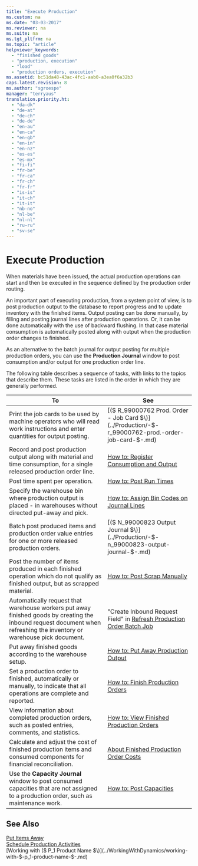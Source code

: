 ```yaml
---
title: "Execute Production"
ms.custom: na
ms.date: "03-03-2017"
ms.reviewer: na
ms.suite: na
ms.tgt_pltfrm: na
ms.topic: "article"
helpviewer_keywords: 
  - "finished goods"
  - "production, execution"
  - "load"
  - "production orders, execution"
ms.assetid: bc51da48-43ac-4fc1-aab0-a3ea0f6a32b3
caps.latest.revision: 8
ms.author: "sgroespe"
manager: "terryaus"
translation.priority.ht: 
  - "da-dk"
  - "de-at"
  - "de-ch"
  - "de-de"
  - "en-au"
  - "en-ca"
  - "en-gb"
  - "en-in"
  - "en-nz"
  - "es-es"
  - "es-mx"
  - "fi-fi"
  - "fr-be"
  - "fr-ca"
  - "fr-ch"
  - "fr-fr"
  - "is-is"
  - "it-ch"
  - "it-it"
  - "nb-no"
  - "nl-be"
  - "nl-nl"
  - "ru-ru"
  - "sv-se"
---
```

# Execute Production
When materials have been issued, the actual production operations can start and then be executed in the sequence defined by the production order routing.  
  
 An important part of executing production, from a system point of view, is to post production output to the database to report progress and to update inventory with the finished items. Output posting can be done manually, by filling and posting journal lines after production operations. Or, it can be done automatically with the use of backward flushing. In that case material consumption is automatically posted along with output when the production order changes to finished.  
  
 As an alternative to the batch journal for output posting for multiple production orders, you can use the **Production Journal** window to post consumption and\/or output for one production order line.  
  
 The following table describes a sequence of tasks, with links to the topics that describe them. These tasks are listed in the order in which they are generally performed.  
  
|**To**|**See**|  
|------------|-------------|  
|Print the job cards to be used by machine operators who will read work instructions and enter quantities for output posting.|[\($ R\_99000762 Prod. Order \- Job Card $\)](../Production/-$-r_99000762-prod.-order-job-card-$-.md)|  
|Record and post production output along with material and time consumption, for a single released production order line.|[How to: Register Consumption and Output](../Production/how-to-register-consumption-and-output.md)|  
|Post time spent per operation.|[How to: Post Run Times](../Production/how-to-post-run-times.md)|  
|Specify the warehouse bin where production output is placed \- in warehouses without directed put\-away and pick.|[How to: Assign Bin Codes on Journal Lines](../Production/how-to-assign-bin-codes-on-journal-lines.md)|  
|Batch post produced items and production order value entries for one or more released production orders.|[\($ N\_99000823 Output Journal $\)](../Production/-$-n_99000823-output-journal-$-.md)|  
|Post the number of items produced in each finished operation which do not qualify as finished output, but as scrapped material.|[How to: Post Scrap Manually](../Production/how-to-post-scrap-manually.md)|  
|Automatically request that warehouse workers put away finished goods by creating the inbound request document when refreshing the inventory or warehouse pick document.|"Create Inbound Request Field" in [Refresh Production Order Batch Job](../Production/-$-b_99001025-refresh-production-order-$-.md)|  
|Put away finished goods according to the warehouse setup.|[How to: Put Away Production Output](../Production/how-to-put-away-production-output.md)|  
|Set a production order to finished, automatically or manually, to indicate that all operations are complete and reported.|[How to: Finish Production Orders](../Production/how-to-finish-production-orders.md)|  
|View information about completed production orders, such as posted entries, comments, and statistics.|[How to: View Finished Production Orders](../Production/how-to-view-finished-production-orders.md)|  
|Calculate and adjust the cost of finished production items and consumed components for financial reconciliation.|[About Finished Production Order Costs](../Finance/about-finished-production-order-costs.md)|  
|Use the **Capacity Journal** window to post consumed capacities that are not assigned to a production order, such as maintenance work.|[How to: Post Capacities](../Production/how-to-post-capacities.md)|  
  
## See Also  
 [Put Items Away](../WarehouseActivities/put-items-away.md)   
 [Schedule Production Activities](../Production/schedule-production-activities.md)   
 [Working with \($ P\_1 Product Name $\)](../WorkingWithDynamics/working-with-$-p_1-product-name-$-.md)